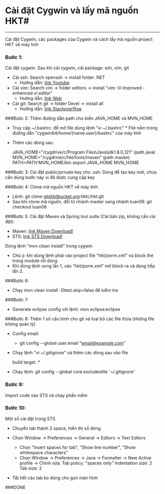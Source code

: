 # Cài đặt Cygwin và lấy mã nguồn HKT#
------------

Cài đặt Cygwin, các packages của Cygwin và cách lấy mã nguồn project HKT về máy tính

### Bước 1:
Cài đặt cygwin. Sau khi cài cygwin, cài package: ssh, vim, git

* Cài ssh: Search openssh -> install folder .NET
    * Hướng dẫn: [link Youtube](https://www.youtube.com/watch?v=ISvWN5yPaHw)
* Cài vim: Search vim -> folder editors -> install "vim: Vi Improved - enhenced vi editor"
    * Hướng dẫn: [link Web](https://kiranshashi-cygwin.blogspot.com/2011/06/installing-vim-in-cygwin-part-1.html)
* Cài git: Search git  -> folder Devel -> install all
    * Hướng dẫn: [link Stackoverflow](https://stackoverflow.com/questions/15692890/running-git-through-cygwin-from-windows)
        
###Bước 2:
Thêm đường dẫn path cho biến JAVA_HOME và MVN_HOME
* Truy cập ~/.bashrc: để mở file dùng lệnh "vi ~/.bashrc"
        * File nằm trong đường dẫn "cygwin64/home/{name.user}/bashrc" của máy tính
* Thêm các dòng sau:

    JAVA_HOME="/cygdrive/c/Program Files\Java\jdk1.8.0_121" (path java)
    MVN_HOME="/cygdrive/c/hkt/tools/maven" (path maven)
    PATH=$PATH:$MVN_HOME/bin
    export JAVA_HOME MVN_HOME
    
###Bước 3:
Cài đặt public/private key cho .ssh: Dùng để tạo key mới, chưa cần dùng bước này vì đã được cung cấp key

###Bước 4:
Clone mã nguồn HKT về máy tính

* Lệnh: git clone git@bitbucket.org:hktc/hkt.git
* Sau khi clone mã nguồn, đổi từ nhánh master sang nhánh tuan08: git checkout tuan08
    
###Bước 5:
Cài đặt Maven và Spring tool suite (Cài bản zip, không cần cài đặt):

* Maven: [link Maven Download!](https://maven.apache.org/download.cgi?Preferred=ftp%3A%2F%2Fmirror.reverse.net%2Fpub%2Fapache%2F)
* STS: [link STS Download!](https://spring.io/tools/sts/all)
    
Dùng lệnh "mvn clean install" trong cygwin
* Chú ý: khi dùng lệnh phải vào project file "hkt/porm.xml" và block thẻ trong module rồi dùng 
* Khi dùng lệnh xong lần 1, vào "hkt/porm.xml" mở block ra và dùng tiếp lần 2.
    
###Bước 6:
* Chạy mvn clean install -Dtest.skip=false để kiểm tra

###Bước 7:
* Generate eclipse config với lệnh: mvn eclipse:eclipse

###Bước 8:
Thêm 1 số cấu hình cho git và loại bỏ các file thừa (những file không quản lý)

* Config email:
    * git config --global user.email "email@example.com"
* Chạy lệnh "vi ~/.gitignore" và thêm các dòng sau vào file
    
    build
    target 
    .*
    
* Chạy lệnh: git config --global core.excludesfile '~/.gitignore'
    
### Bước 9:
Import code vào STS và chạy phần mềm

### Bước 10:
Một số cài đặt trong STS

* Chuyển tab thành 2 space, hiển thị số dòng

* Chọn Window -> Preferences -> General -> Editors -> Text Editors
    * Chọn "Insert spaces for tab", "Show line number", "Show whitespace characters"
    * Chọn Window -> Preferences -> Java -> Formatter -> New Active profile -> Chỉnh sửa: 
        Tab policy: "spaces only"
        Indentation size: 2
        Tab size: 2

* Tắt hết các tab ko dùng cho gọn màn hình

###DONE